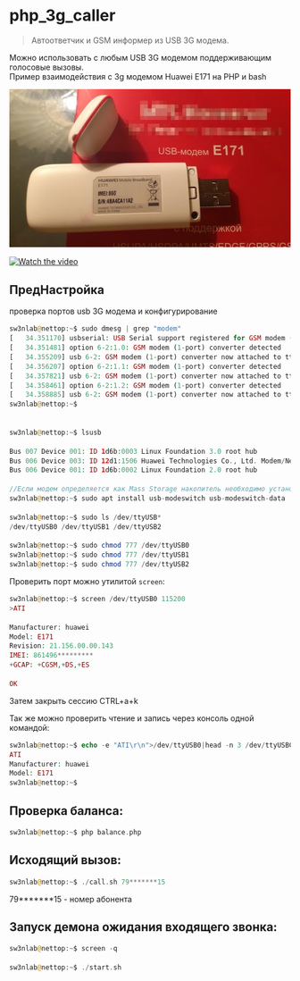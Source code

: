 # php_3g_caller
> Автоответчик и GSM информер из USB 3G модема.

Можно использовать c любым USB 3G модемом поддерживающим голосовые вызовы.
<br/>
Пример взаимодействия с 3g модемом Huawei E171 на PHP и bash

![image](https://github.com/sw3nlab/php_3g_caller/blob/master/unnamed.jpg)


[![Watch the video](https://i.imgur.com/vKb2F1B.png)](https://www.youtube.com/watch?v=P0o_nLUiKkI)

## ПредНастройка 
проверка портов usb 3G модема и конфигурирование
```php
sw3nlab@nettop:~$ sudo dmesg | grep "modem"
[   34.351170] usbserial: USB Serial support registered for GSM modem (1-port)
[   34.351481] option 6-2:1.0: GSM modem (1-port) converter detected
[   34.355209] usb 6-2: GSM modem (1-port) converter now attached to ttyUSB0
[   34.356207] option 6-2:1.1: GSM modem (1-port) converter detected
[   34.357821] usb 6-2: GSM modem (1-port) converter now attached to ttyUSB1
[   34.358461] option 6-2:1.2: GSM modem (1-port) converter detected
[   34.358885] usb 6-2: GSM modem (1-port) converter now attached to ttyUSB2
sw3nlab@nettop:~$


sw3nlab@nettop:~$ lsusb

Bus 007 Device 001: ID 1d6b:0003 Linux Foundation 3.0 root hub
Bus 006 Device 003: ID 12d1:1506 Huawei Technologies Co., Ltd. Modem/Networkcard <== !
Bus 006 Device 001: ID 1d6b:0002 Linux Foundation 2.0 root hub

//Если модем определяется как Mass Storage накопитель необходимо установить пакет usb-modeswitch
sw3nlab@nettop:~$ sudo apt install usb-modeswitch usb-modeswitch-data

sw3nlab@nettop:~$ sudo ls /dev/ttyUSB*
/dev/ttyUSB0 /dev/ttyUSB1 /dev/ttyUSB2

sw3nlab@nettop:~$ sudo chmod 777 /dev/ttyUSB0
sw3nlab@nettop:~$ sudo chmod 777 /dev/ttyUSB1
sw3nlab@nettop:~$ sudo chmod 777 /dev/ttyUSB2
```
Проверить порт можно утилитой `screen`:
```php
sw3nlab@nettop:~$ screen /dev/ttyUSB0 115200
>ATI

Manufacturer: huawei
Model: E171
Revision: 21.156.00.00.143
IMEI: 861496*********
+GCAP: +CGSM,+DS,+ES

OK

```
Затем закрыть сессию CTRL+a+k

Так же можно проверить чтение и запись через консоль одной командой:
```php
sw3nlab@nettop:~$ echo -e "ATI\r\n">/dev/ttyUSB0|head -n 3 /dev/ttyUSB0
ATI
Manufacturer: huawei
Model: E171
sw3nlab@nettop:~$
```


## Проверка баланса:
```php
sw3nlab@nettop:~$ php balance.php
```

## Исходящий вызов: 
```php
sw3nlab@nettop:~$ ./call.sh 79*******15
```
79*******15 - номер абонента


## Запуск демона ожидания входящего звонка:
```php
sw3nlab@nettop:~$ screen -q

sw3nlab@nettop:~$ ./start.sh
```

